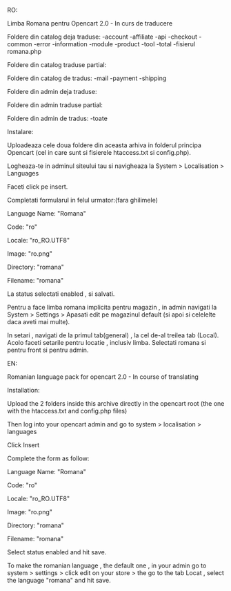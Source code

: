 
RO:

Limba Romana pentru Opencart 2.0 - In curs de traducere

Foldere din catalog deja traduse:
                      -account
                      -affiliate
                      -api
                      -checkout
                      -common
                      -error
                      -information
                      -module
                      -product
                      -tool
                      -total
                      -fisierul romana.php
                      
Foldere din catalog traduse partial:

Foldere din catalog de tradus: 
                      -mail
                      -payment
                      -shipping
                      
Foldere din admin deja traduse:

Foldere din admin traduse partial:

Foldere din admin de tradus:
                      -toate






Instalare:

Uploadeaza cele doua foldere din aceasta arhiva in folderul principa Opencart (cel in care sunt si fisierele htaccess.txt si config.php).

Logheaza-te in adminul siteului tau si navigheaza la System > Localisation > Languages

Faceti click pe insert.

Completati formularul in felul urmator:(fara ghilimele)

Language Name: "Romana"

Code: "ro"

Locale: "ro_RO.UTF8"

Image: "ro.png"

Directory: "romana"

Filename: "romana"

La status selectati enabled , si salvati.

Pentru a face limba romana implicita pentru magazin , in admin navigati la System > Settings > Apasati edit pe magazinul default (si apoi si celelelte daca aveti mai multe).

In setari , navigati de la primul tab(general) , la cel de-al treilea tab (Local). Acolo faceti setarile pentru locatie , inclusiv limba. Selectati romana si pentru front si pentru admin.

EN:

Romanian language pack for opencart 2.0 - In course of translating

Installation: 

Upload the 2 folders inside this archive directly in the opencart root (the one with the htaccess.txt and config.php files)

Then log into your opencart admin and go to system > localisation > languages

Click Insert

Complete the form as follow: 

Language Name: "Romana"

Code: "ro"

Locale: "ro_RO.UTF8"

Image: "ro.png"

Directory: "romana"

Filename: "romana"

Select status enabled and hit save.

To make the romanian language , the default one , in your admin go to system > settings > click edit on your store > the go to the tab Locat , select the language "romana" and hit save.





